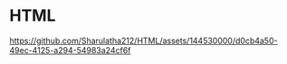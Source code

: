 # HTML
https://github.com/Sharulatha212/HTML/assets/144530000/d0cb4a50-49ec-4125-a294-54983a24cf6f

